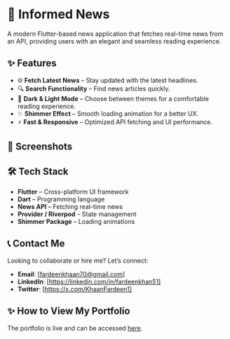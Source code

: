 # 📰 Informed News  

A modern Flutter-based news application that fetches real-time news from an API, providing users with an elegant and seamless reading experience.  

## ✨ Features  

- 🌐 **Fetch Latest News** – Stay updated with the latest headlines.  
- 🔍 **Search Functionality** – Find news articles quickly.  
- 🌙 **Dark & Light Mode** – Choose between themes for a comfortable reading experience.  
- ✨ **Shimmer Effect** – Smooth loading animation for a better UX.  
- ⚡ **Fast & Responsive** – Optimized API fetching and UI performance.  

## 📸 Screenshots  


## 🛠️ Tech Stack  

- **Flutter** – Cross-platform UI framework  
- **Dart** – Programming language  
- **News API** – Fetching real-time news  
- **Provider / Riverpod** – State management  
- **Shimmer Package** – Loading animations  

## 📞 Contact Me
Looking to collaborate or hire me? Let’s connect:
- **Email**: [fardeenkhaan70@gmail.com]
- **LinkedIn**: [https://linkedin.com/in/fardeenkhan51]
- **Twitter**: [https://x.com/KhaanFardeen1]

## ✨ How to View My Portfolio
The portfolio is live and can be accessed [here](https://fk-portfolio.web.app).
